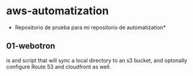 # aws-automatization
* Repositorio de prueba para mi repositorio de automatization*

## 01-webotron

is and script that  will sync a local directory to an s3 bucket, and optonally configure Route 53 and cloudfront as well.

